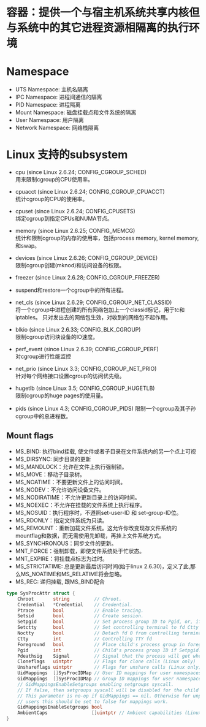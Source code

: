 # 容器：提供一个与宿主机系统共享内核但与系统中的其它进程资源相隔离的执行环境

# Namespace
* UTS Namespace: 主机名隔离
* IPC Namespace: 进程间通信的隔离
* PID Namespace: 进程隔离
* Mount Namespace: 磁盘挂载点和文件系统的隔离
* User Namespace: 用户隔离
* Network Namespace: 网络栈隔离

# Linux 支持的subsystem
* cpu (since Linux 2.6.24; CONFIG_CGROUP_SCHED)     
用来限制cgroup的CPU使用率。
* cpuacct (since Linux 2.6.24; CONFIG_CGROUP_CPUACCT)           
统计cgroup的CPU的使用率。 
* cpuset (since Linux 2.6.24; CONFIG_CPUSETS)           
绑定cgroup到指定CPUs和NUMA节点。
* memory (since Linux 2.6.25; CONFIG_MEMCG)         
统计和限制cgroup的内存的使用率，包括process memory, kernel memory, 和swap。
* devices (since Linux 2.6.26; CONFIG_CGROUP_DEVICE)            
限制cgroup创建(mknod)和访问设备的权限。
* freezer (since Linux 2.6.28; CONFIG_CGROUP_FREEZER)               
* suspend和restore一个cgroup中的所有进程。

* net_cls (since Linux 2.6.29; CONFIG_CGROUP_NET_CLASSID)           
将一个cgroup中进程创建的所有网络包加上一个classid标记，用于tc和iptables。 只对发出去的网络包生效，对收到的网络包不起作用。
* blkio (since Linux 2.6.33; CONFIG_BLK_CGROUP)         
限制cgroup访问块设备的IO速度。
* perf_event (since Linux 2.6.39; CONFIG_CGROUP_PERF)               
对cgroup进行性能监控
* net_prio (since Linux 3.3; CONFIG_CGROUP_NET_PRIO)                  
针对每个网络接口设置cgroup的访问优先级。
* hugetlb (since Linux 3.5; CONFIG_CGROUP_HUGETLB)              
限制cgroup的huge pages的使用量。
* pids (since Linux 4.3; CONFIG_CGROUP_PIDS)
限制一个cgroup及其子孙cgroup中的总进程数。

## Mount flags
* MS_BIND: 执行bind挂载, 使文件或者子目录在文件系统内的另一个点上可视
* MS_DIRSYNC: 同步目录的更新
* MS_MANDLOCK：允许在文件上执行强制锁。
* MS_MOVE：移动子目录树。
* MS_NOATIME：不要更新文件上的访问时间。
* MS_NODEV：不允许访问设备文件。
* MS_NODIRATIME：不允许更新目录上的访问时间。
* MS_NOEXEC：不允许在挂载的文件系统上执行程序。
* MS_NOSUID：执行程序时，不遵照set-user-ID 和 set-group-ID位。
* MS_RDONLY：指定文件系统为只读。
* MS_REMOUNT：重新加载文件系统。这允许你改变现存文件系统的mountflag和数据，而无需使用先卸载，再挂上文件系统方式。
* MS_SYNCHRONOUS：同步文件的更新。
* MNT_FORCE：强制卸载，即使文件系统处于忙状态。
* MNT_EXPIRE：将挂载点标志为过时。
* MS_STRICTATIME: 总是更新最后访问时间(始于linux 2.6.30)，定义了此,那么MS_NOATIME和MS_RELATIME将会忽略。
* MS_REC: 递归挂载, 跟MS_BIND配合


```go
type SysProcAttr struct {
	Chroot       string         // Chroot.
	Credential   *Credential    // Credential.
	Ptrace       bool           // Enable tracing.
	Setsid       bool           // Create session.
	Setpgid      bool           // Set process group ID to Pgid, or, if Pgid == 0, to new pid.
	Setctty      bool           // Set controlling terminal to fd Ctty (only meaningful if Setsid is set)
	Noctty       bool           // Detach fd 0 from controlling terminal
	Ctty         int            // Controlling TTY fd
	Foreground   bool           // Place child's process group in foreground. (Implies Setpgid. Uses Ctty as fd of controlling TTY)
	Pgid         int            // Child's process group ID if Setpgid.
	Pdeathsig    Signal         // Signal that the process will get when its parent dies (Linux only)
	Cloneflags   uintptr        // Flags for clone calls (Linux only)
	Unshareflags uintptr        // Flags for unshare calls (Linux only)
	UidMappings  []SysProcIDMap // User ID mappings for user namespaces.
	GidMappings  []SysProcIDMap // Group ID mappings for user namespaces.
	// GidMappingsEnableSetgroups enabling setgroups syscall.
	// If false, then setgroups syscall will be disabled for the child process.
	// This parameter is no-op if GidMappings == nil. Otherwise for unprivileged
	// users this should be set to false for mappings work.
	GidMappingsEnableSetgroups bool
	AmbientCaps                []uintptr // Ambient capabilities (Linux only)
}
```